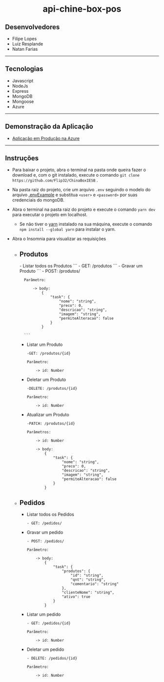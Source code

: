 <h1 align="center" >api-chine-box-pos</h1>

## Desenvolvedores
- Filipe Lopes
- Luiz Resplande
- Natan Farias

<hr>

## Tecnologias

- Javascript
- NodeJs
- Express
- MongoDB
- Mongoose
- Azure 

<hr>

## Demonstração da Aplicação

- <a href="https://chinaboxiesb.azurewebsites.net" >Aplicação em Produção na Azure</a>

<hr>

## Instruções

- Para baixar o projeto, abra o terminal na pasta onde queira fazer o download e, com o git instalado, execute o comando ``git clone https://github.com/Flip32/ChinaBoxIESB`` .

- Na pasta raiz do projeto, crie um arquivo ``.env`` seguindo o modelo do arquivo <a href="https://github.com/Flip32/ChinaBoxIESB/blob/master/.envExemple">.envExample</a> e substitua ``<user>`` e ``<password>`` por suas credenciais do mongoDB.

- Abra o terminal na pasta raiz do projeto e execute o comando ``yarn dev`` para executar o projeto em localhost.
    
    - Se não tiver o <a href="https://classic.yarnpkg.com/en/docs/install/#windows-stable" >yarn</a> instalado na sua máquina, execute o comando ``npm install --global yarn`` para instalar o yarn.

- Abra o Insomnia para visualizar as requisições

    - <h2>Produtos</h2> 
        - Listar todos os Produtos
            ```
            - GET: /produtos
            ```
        - Gravar um Produto
            ```
            - POST: /produtos/

            Parâmetro:

                -> body:
                    {
                        "task": {
                            "nome": "string",
                            "preco": 0,
                            "descricao": "string",
                            "imagem": "string",
                            "permiteAlteracao": false
                        }
                    }

            ```

        - Listar um Produto
            ```
            -GET: /produtos/{id}

            Parâmetro:

                -> id: Number
            ```

        - Deletar um Produto
            ```
            -DELETE: /produtos/{id}

            Parâmetro:

                -> id: Number
            ```

        - Atualizar um Produto
            ```
            -PATCH: /produtos/{id}

            Parâmetros:

                -> id: Number

                -> body:
                    {
                        "task": {
                            "nome": "string",
                            "preco": 0,
                            "descricao": "string",
                            "imagem": "string",
                            "permiteAlteracao": false
                        }
                    }
            ```

    - <h2>Pedidos</h2> 

        - Listar todos os Pedidos
            ```
            - GET: /pedidos/
            ```

        - Gravar um pedido
            ```
            - POST: /pedidos/

            Parâmetro:

                -> body:
                    {
                        "task": {
                            "produtos": {
                                "id": "string",
                                "qnt": "string",
                                "comentario": "string"
                            },
                            "clienteNome": "string",
                            "ativo": true
                        }
                    }
            ```

        - Listar um pedido
            ```
            - GET: /pedidos/{id}

            Parâmetro:

                -> id: Number
            ```

        - Deletar um pedido
            ```
            - DELETE: /pedidos/{id}

            Parâmetro:

                -> id: Number
            ```
